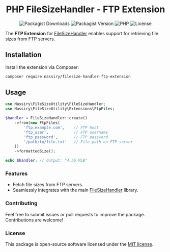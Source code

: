 <div align="center">

# PHP FileSizeHandler - FTP Extension

![Packagist Downloads](https://img.shields.io/packagist/dt/nassiry/filesize-handler-ftp-extension)
![Packagist Version](https://img.shields.io/packagist/v/nassiry/filesize-handler-ftp-extension)
![PHP](https://img.shields.io/badge/PHP-%5E8.0-blue)
![License](https://img.shields.io/github/license/nassiry/filesize-handler-ftp-extension)

</div>


The **FTP Extension** for [FileSizeHandler](https://github.com/nassiry/filesize-handler) enables support for retrieving file sizes from FTP servers.

## Installation

Install the extension via Composer:

```bash
composer require nassiry/filesize-handler-ftp-extension
```

## Usage
```php
use Nassiry\FileSizeUtility\FileSizeHandler;
use Nassiry\FileSizeUtility\Extensions\FtpFiles;

$handler = FileSizeHandler::create()
    ->from(new FtpFiles(
        'ftp.example.com',    // FTP host
        'ftp_user',           // FTP username
        'ftp_password',       // FTP password
        '/path/to/file.txt'   // File path on FTP server
    ))
    ->formattedSize();

echo $handler; // Output: "4.56 MiB"
```
### Features
- Fetch file sizes from FTP servers.
- Seamlessly integrates with the main [FileSizeHandler](https://github.com/nassiry/filesize-handler) library.

### Contributing
Feel free to submit issues or pull requests to improve the package. Contributions are welcome!

### License
This package is open-source software licensed under the [MIT license](LICENSE).
